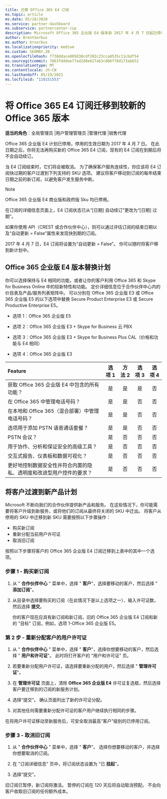 ```yaml
---
title: 迁移 Office 365 E4 订阅
ms.topic: article
ms.date: 05/18/2020
ms.service: partner-dashboard
ms.subservice: partnercenter-csp
description: Microsoft Office 365 企业版 E4 版本自 2017 年 4 月 7 日起已停用。 了解如何将你的客户订阅迁移到较新版本的 Office 365。
author: BrentSerbus
ms.author: brserbus
ms.localizationpriority: medium
ms.custom: SEOMAY.20
ms.openlocfilehash: f738ddace805838cdf202c23cca8535c11cbdf54
ms.sourcegitcommit: 7063fdddee77ad2d8e627ab3c806f76d173ab652
ms.translationtype: MT
ms.contentlocale: zh-CN
ms.lasthandoff: 05/19/2021
ms.locfileid: "110151553"
---
```

# <a name="migrate-office-365-e4-subscriptions-to-newer-office-365-versions"></a>将 Office 365 E4 订阅迁移到较新的 Office 365 版本

**适当的角色**：全局管理员 |用户管理管理员 |管理代理 |销售代理

Office 365 企业版 E4 计划已停用，停用的生效日期为 2017 年 4 月 7 日。 在此日期之后，你将无法再购买新的 Office 365 E4 订阅，现有的 E4 订阅在到期后将不会自动续订。

当 E4 订阅结束时，它们将会被取消。 为了确保客户服务连续性，你应该将 E4 订阅快过期的客户过渡到下列支持的 SKU 选项。 建议将客户移动到订阅的每年结束日期之前的新订阅，以避免客户发生服务中断。 

> [!NOTE]  
> Office 365 企业版 E4 商业版和政府版 Sku 均已停用。
 
在订阅的详细信息页面上，E4 订阅状态已从“[日期] 自动续订”更改为“[日期] 过期”。 

如果你使用 API（CREST 或合作伙伴中心），则可以通过评估订阅的结束日期以及“自动更新 = False”属性来发现快到期的订阅。 

2017 年 4 月 7 日，E4 订阅将设置为“自动更新 = False”。 你可以随时将客户移到新计划中。 

## <a name="office-365-enterprise-e4-edition-replacement-plans"></a>Office 365 企业版 E4 版本替换计划

你可以选择保持与 E4 相同的功能，或者让你的客户利用 Office 365 和 Skype for Business Online 中的较新特性和功能。 定价详细信息位于合作伙伴中心内的价目表及产品/服务列表矩阵中。 可以分别在 Office 365 企业版 E3 或 Office 365 企业版 E5 的以下选项中替换 Secure Product Enterprise E3 或 Secure Productive Enterprise E5。

- 选项 1：Office 365 企业版 E5

- 选项 2：Office 365 企业版 E3 + Skype for Business 云 PBX

- 选项 3：Office 365 企业版 E3 + Skype for Business Plus CAL（价格和功能与 E4 相同）

- 选项 4：Office 365 企业版 E3


| Feature | 选项 1 | 方法 2 | 选项 3 | 选项 4 |
| :---    | :------: |   :---:  |   :---:  |   :---:  |
| 获取 Office 365 企业版 E4 中包含的所有功能？ | 是 | 是 | 是 | 否 |
| 在 Office 365 中管理电话号码？ | 是 | 是 | 否 | 否 |
| 在本地和 Office 365（混合部署）中管理电话号码？ | 是 | 是 | 否 | 否 |
| 选项用于添加 PSTN 语音通话套餐？ | 是 | 是 | 否 | 否 |
| PSTN 会议？ | 是 | 否 | 否 | 否 |
| 用于协作、分析和保证安全的高级工具？ | 是 | 否 | 否 | 否 |
| 交互式报告、仪表板和数据可视化？ | 是 | 否 | 否 | 否 | 
| 更好地控制数据安全性并符合内置的隐私、透明度和改进型用户控件的要求？ | 是 | 否 | 否 | 否 | 

## <a name="transition-customers-to-new-product-plans"></a>将客户过渡到新产品计划

Microsoft 不断向我们的合作伙伴提供新产品和服务。 在这些情况下，你可能需要将客户升级到新服务，或将他们的订阅从最终将关闭的 SKU 中迁出。 将客户从停用的 SKU 中迁移到新 SKU 需要按照以下步骤操作：

-   购买新订阅
-   重新分配当前用户许可证
-   取消旧订阅

按照以下步骤将客户的 Office 365 企业版 E4 订阅迁移到上表中的其中一个选项。

### <a name="step-1---purchase-the-new-subscription"></a>步骤 1 - 购买新订阅

1. 从 " **合作伙伴中心** " 菜单中，选择 " **客户**"，选择要移动的客户，然后选择 " **添加订阅**"。

2. 从目录中选择要购买的订阅（在此情况下是以上选项之一）、输入许可证数，然后选择 **提交**。

   你的客户现在应具有新订阅和新订阅，旧的 Office 365 企业版 E4 订阅和新的 "目标" 订阅，例如，选项 1-Office 365 企业版 E5。

### <a name="step-2---reassign-the-customers-users-licenses"></a>第 2 步 - 重新分配客户的用户许可证

1. 从 " **合作伙伴中心** " 菜单中，选择 " **客户**"，选择你想要移动的客户，然后选择 " **用户和许可证**"。 此时将打开客户的 "用户和许可证" 页。

2. 若要重新分配用户许可证，请选择要重新分配的用户，然后选择 " **管理许可证**"。

3. 在 **管理许可证** 页面上，清除 **Office 365 企业版 E4** 许可证复选框，然后选择客户要迁移到的订阅的新服务计划。

4. 选择“提交”。 确认页面列出了新的许可证分配。

5. 对其他任何需要重新分配许可证的客户用户继续执行相同的步骤。

在将用户许可证移动至新服务后，可安全取消最高“客户”级别的已停用订阅。

### <a name="step-3---cancel-the-old-subscription"></a>步骤 3 - 取消旧订阅

1. 从 " **合作伙伴中心** " 菜单中，选择 " **客户**"。 选择你想要移动的客户，并选择你想要取消的订阅。

2. 在 "订阅详细信息" 页中，将订阅状态设置为 "已 **挂起**"。

3. 选择“提交”。

旧订阅已暂停，新订阅将激活。 暂停的订阅在 120 天后将自动取消预配。 不会向客户收取旧订阅的任何额外成本。



 



